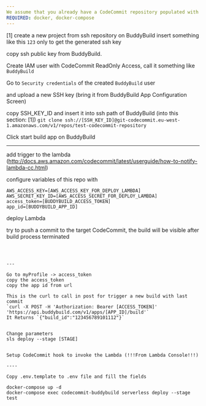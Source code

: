 ```yaml
---
We assume that you already have a CodeCommit repository populated with a mobile application.
REQUIRED: docker, docker-compose
---
```


[1] create a new project from ssh repository on BuddyBuild insert something like this
`123` only to get the generated ssh key

copy ssh public key from BuddyBuild.


Create IAM user with CodeCommit ReadOnly Access, call it something like `BuddyBuild`

Go to `Security credentials` of the created `BuddyBuild` user

and upload a new SSH key (bring it from BuddyBuild App Configuration Screen)

copy SSH_KEY_ID and insert it into ssh path of BuddyBuild (into this section: [1])
`git clone ssh://[SSH_KEY_ID]@git-codecommit.eu-west-1.amazonaws.com/v1/repos/test-codecommit-repository`

Click start build app on BuddyBuild

---
add trigger to the lambda (http://docs.aws.amazon.com/codecommit/latest/userguide/how-to-notify-lambda-cc.html)

configure variables of this repo with
```
AWS_ACCESS_KEY=[AWS_ACCESS_KEY_FOR_DEPLOY_LAMBDA]
AWS_SECRET_KEY_ID=[AWS_ACCESS_SECRET_FOR_DEPLOY_LAMBDA]
access_token=[BUDDYBUILD_ACCESS_TOKEN]
app_id=[BUDDYBUILD_APP_ID]
```

deploy Lambda

try to push a commit to the target CodeCommit, the build will be visible after build process terminated
```



---

Go to myProfile -> access_token
copy the access_token
copy the app id from url

This is the curl to call in post for trigger a new build with last commit
`curl -X POST -H 'Authorization: Bearer [ACCESS_TOKEN]' 'https://api.buddybuild.com/v1/apps/[APP_ID]/build'`
It Returns `{"build_id":"123456789101112"}`


Change parameters
sls deploy --stage [STAGE]


Setup CodeCommit hook to invoke the Lambda (!!!From Lambda Console!!!)

----

Copy .env.template to .env file and fill the fields

docker-compose up -d
docker-compose exec codecommit-buddybuild serverless deploy --stage test











